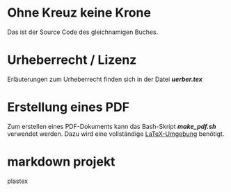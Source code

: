# Ohne Kreuz keine Krone #

Das ist der Source Code des gleichnamigen Buches. 

# Urheberrecht / Lizenz #

Erläuterungen zum Urheberrecht finden sich in der Datei ***uerber.tex***

# Erstellung eines PDF #

Zum erstellen eines PDF-Dokuments kann das Bash-Skript ***make_pdf.sh*** 
verwendet werden. Dazu wird eine vollständige 
[LaTeX-Umgebung](https://de.wikipedia.org/wiki/LaTeX) benötigt.

# markdown projekt #

plastex